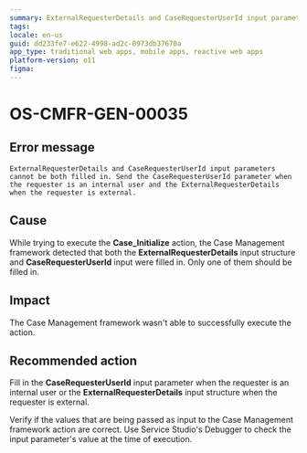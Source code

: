 ```yaml
---
summary: ExternalRequesterDetails and CaseRequesterUserId input parameters cannot be both filled in. Send the CaseRequesterUserId parameter when the requester is an internal user and the ExternalRequesterDetails when the requester is external.
tags:
locale: en-us
guid: dd233fe7-e622-4998-ad2c-0973db37670a
app_type: traditional web apps, mobile apps, reactive web apps
platform-version: o11
figma:
---
```


# OS-CMFR-GEN-00035

## Error message

`ExternalRequesterDetails and CaseRequesterUserId input parameters cannot be both filled in. Send the CaseRequesterUserId parameter when the requester is an internal user and the ExternalRequesterDetails when the requester is external.`

## Cause

While trying to execute the **Case_Initialize** action, the Case Management framework detected that both the **ExternalRequesterDetails** input structure and **CaseRequesterUserId** input were filled in. Only one of them should be filled in.

## Impact

The Case Management framework wasn't able to successfully execute the action.

## Recommended action

Fill in the **CaseRequesterUserId** input parameter when the requester is an internal user or the **ExternalRequesterDetails** input structure when the requester is external.

Verify if the values that are being passed as input to the Case Management framework action are correct. Use Service Studio's Debugger to check the input parameter's value at the time of execution.
